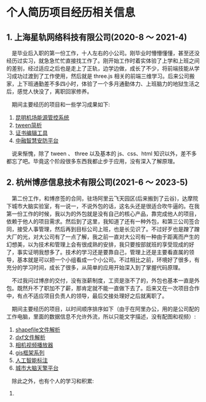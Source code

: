# 个人简历项目经历相关信息

## 1. 上海星轨网络科技有限公司(2020-8 ～ 2021-4)

&emsp;是毕业后入职的第一份工作，十人左右的小公司。刚毕业时懵懵懂懂，甚至还没经历过实习，就急急忙忙直接找工作了。刚开始工作时着实体验了上学和上班之间的差别，经过适应之后也是走上了正轨，边学边做，成长了不少，将前端技能从学习成功过渡到了工作使用，然后就是 three.js 相关的前端三维学习。后来公司搬家，上下班通勤差不多四小时，体验了一个多月通勤体力、上班脑力的地狱生活之后，感觉人快没了，离职回家修养。

&emsp;期间主要经历的项目和一些学习成果如下: 
 
1. [昆明机场能源管控系统](https://github.com/officialBusiness/resume/blob/main/1/%E6%98%86%E6%98%8E%E6%9C%BA%E5%9C%BA%E8%83%BD%E6%BA%90%E7%AE%A1%E6%8E%A7%E7%B3%BB%E7%BB%9F/%E6%98%86%E6%98%8E%E6%9C%BA%E5%9C%BA%E8%83%BD%E6%BA%90%E7%AE%A1%E6%8E%A7%E7%B3%BB%E7%BB%9F.md)
2. [tween简析](https://github.com/officialBusiness/resume/blob/main/1/tween/tween%E7%AE%80%E6%9E%90.md)
3. [证书编辑工具](https://github.com/officialBusiness/resume/blob/main/1/%E8%AF%81%E4%B9%A6%E7%BC%96%E8%BE%91%E5%B7%A5%E5%85%B7/%E8%AF%81%E4%B9%A6%E7%BC%96%E8%BE%91%E5%B7%A5%E5%85%B7.md)
4. [中融智慧安防平台](https://github.com/officialBusiness/resume/blob/main/1/%E4%B8%AD%E8%9E%8D%E6%99%BA%E6%85%A7%E5%AE%89%E9%98%B2%E5%B9%B3%E5%8F%B0/%E4%B8%AD%E8%9E%8D%E6%99%BA%E6%85%A7%E5%AE%89%E9%98%B2%E5%B9%B3%E5%8F%B0.md)

&emsp;说来惭愧，除了 tween 、 three 以及基本的 js、css、html 知识以外，差不多都忘了吧。毕竟这个阶段很多东西我都止步于应用，没有深入了解原理。

## 2. 杭州博彦信息技术有限公司(2021-6 ～ 2023-5)

&emsp;第二份工作，和博彦签的合同，驻场阿里云飞天园区(后来搬到了云谷)，达摩院下城市大脑实验室，有一说一，不说外包的话，这名头还是很适合吹牛逼的。在我第一份工作的时候，我以为的外包就是没有自己的核心产品，靠完成他人的项目，依赖于他人的项目需求。然后到了这里，我知道了还有一种外包，和第三公司签合同，接受人事管理，然后再到目标公司上班，也是长见识了。不过好歹也是蹭了蹭大厂的光，对大公司有了一点了解，我之前一直对大公司有一种由于距离而产生的幻想美，以为技术和管理上会有很成熟的安排，我只要按部就班的享受现成的好了，事实证明我想多了。技术的学习还是要靠自己，管理上还是主要看直属的领导，基本就是可以把一个小组看成一个小公司。不过相比之前，环境好了很多，有充分的学习时间，成长了很多，从简单的应用开始深入到了掌握代码原理。

&emsp;不过我问过博彦的交付，没有涨薪制度，工资是涨不了的，外包也基本一直是外包。既然升不了职加不了薪，那肯定就不能一直做下去了。后来又在一次项目合作中，有点不适应项目负责人的领导，最后交接处理好之后就离职了。

&emsp;期间主要经历的项目，以时间顺序排序如下（由于在阿里办公，用的是公司配的工作电脑，里面的数据信息不允许外流，所以只能文字描述，没有配图和视频）: 

1. [shapefile文件解析](https://github.com/officialBusiness/resume/blob/main/2/shapefile%E6%96%87%E4%BB%B6%E8%A7%A3%E6%9E%90.md)
2. [dxf文件解析](https://github.com/officialBusiness/resume/blob/main/2/dxf%E6%96%87%E4%BB%B6%E8%A7%A3%E6%9E%90.md)
3. [相机视频播放器](https://github.com/officialBusiness/resume/blob/main/2/%E7%9B%B8%E6%9C%BA%E8%A7%86%E9%A2%91%E6%92%AD%E6%94%BE%E5%99%A8.md)
4. [gis框架系列](https://github.com/officialBusiness/resume/blob/main/2/gis%E6%A1%86%E6%9E%B6%E7%B3%BB%E5%88%97.md)
5. [人工智能标注](https://github.com/officialBusiness/resume/blob/main/2/%E4%BA%BA%E5%B7%A5%E6%99%BA%E8%83%BD%E6%A0%87%E6%B3%A8.md)
6. [城市大脑天擎平台](https://github.com/officialBusiness/resume/blob/main/2/%E5%9F%8E%E5%B8%82%E5%A4%A7%E8%84%91%E5%A4%A9%E6%93%8E%E5%B9%B3%E5%8F%B0.md)


&emsp;除此之外，也有个人的学习和积累:

1.
